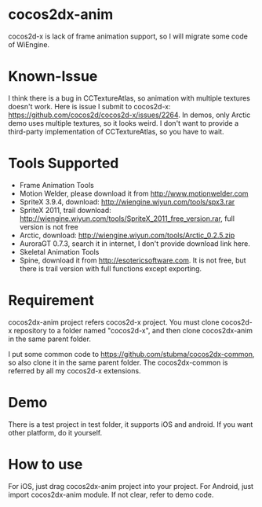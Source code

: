cocos2dx-anim
=============
cocos2d-x is lack of frame animation support, so I will migrate some code of WiEngine. 

Known-Issue
=============
I think there is a bug in CCTextureAtlas, so animation with multiple textures doesn't work. Here is issue I submit to 
cocos2d-x: https://github.com/cocos2d/cocos2d-x/issues/2264. In demos, only Arctic demo uses multiple textures, so it 
looks weird. I don't want to provide a third-party implementation of CCTextureAtlas, so you have to wait.

Tools Supported
=============
 * Frame Animation Tools
  * Motion Welder, please download it from http://www.motionwelder.com
  * SpriteX 3.9.4, download: http://wiengine.wiyun.com/tools/spx3.rar
  * SpriteX 2011, trail download: http://wiengine.wiyun.com/tools/SpriteX_2011_free_version.rar, full version is not free
  * Arctic, download: http://wiengine.wiyun.com/tools/Arctic_0.2.5.zip
  * AuroraGT 0.7.3, search it in internet, I don't provide download link here.
 * Skeletal Animation Tools
  * Spine, download it from http://esotericsoftware.com. It is not free, but there is trail version with full functions except exporting.

Requirement
===========
cocos2dx-anim project refers cocos2d-x project. You must clone cocos2d-x repository to a folder named "cocos2d-x", 
and then clone cocos2dx-anim in the same parent folder. 

I put some common code to https://github.com/stubma/cocos2dx-common, so also clone it in the same parent folder.
The cocos2dx-common is referred by all my cocos2d-x extensions.

Demo
===========
There is a test project in test folder, it supports iOS and android. If you want other platform, do it yourself.

How to use
===========
For iOS, just drag cocos2dx-anim project into your project. For Android, just import cocos2dx-anim module. If not clear, 
refer to demo code.
